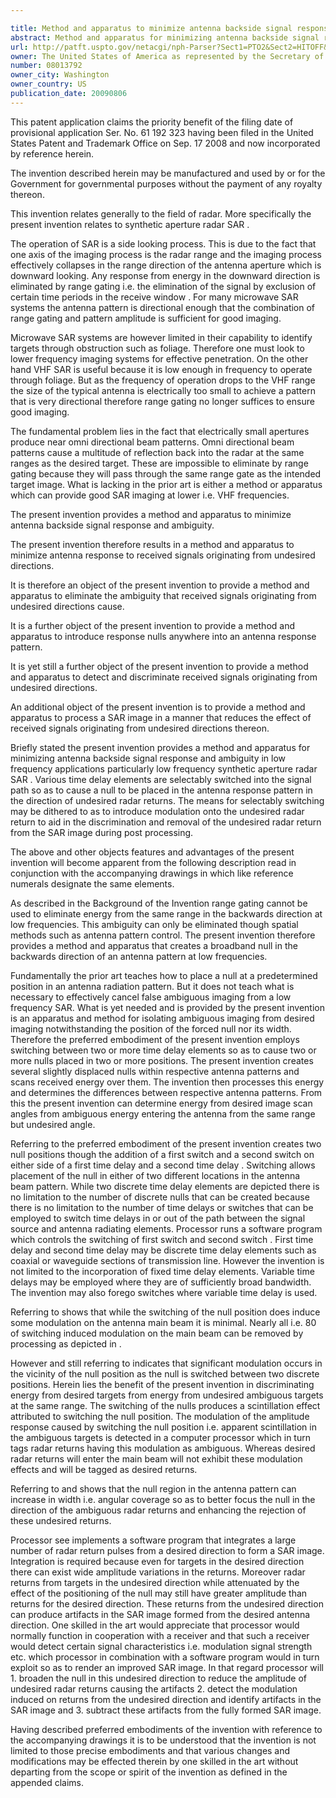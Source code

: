 ```yaml
---

title: Method and apparatus to minimize antenna backside signal response and ambiguity
abstract: Method and apparatus for minimizing antenna backside signal response and ambiguity in low frequency applications, particularly low frequency synthetic aperture radar (SAR). Various time delay elements are selectably switched into the signal path so as to cause a null to be placed in the antenna response pattern in the direction of undesired radar returns. The means for selectably switching may be dithered so as to introduce modulation onto the undesired radar return to aid in the discrimination and removal of the undesired radar return from the SAR image during post processing.
url: http://patft.uspto.gov/netacgi/nph-Parser?Sect1=PTO2&Sect2=HITOFF&p=1&u=%2Fnetahtml%2FPTO%2Fsearch-adv.htm&r=1&f=G&l=50&d=PALL&S1=08013792&OS=08013792&RS=08013792
owner: The United States of America as represented by the Secretary of the Air Force
number: 08013792
owner_city: Washington
owner_country: US
publication_date: 20090806
---
```

This patent application claims the priority benefit of the filing date of provisional application Ser. No. 61 192 323 having been filed in the United States Patent and Trademark Office on Sep. 17 2008 and now incorporated by reference herein.

The invention described herein may be manufactured and used by or for the Government for governmental purposes without the payment of any royalty thereon.

This invention relates generally to the field of radar. More specifically the present invention relates to synthetic aperture radar SAR .

The operation of SAR is a side looking process. This is due to the fact that one axis of the imaging process is the radar range and the imaging process effectively collapses in the range direction of the antenna aperture which is downward looking. Any response from energy in the downward direction is eliminated by range gating i.e. the elimination of the signal by exclusion of certain time periods in the receive window . For many microwave SAR systems the antenna pattern is directional enough that the combination of range gating and pattern amplitude is sufficient for good imaging.

Microwave SAR systems are however limited in their capability to identify targets through obstruction such as foliage. Therefore one must look to lower frequency imaging systems for effective penetration. On the other hand VHF SAR is useful because it is low enough in frequency to operate through foliage. But as the frequency of operation drops to the VHF range the size of the typical antenna is electrically too small to achieve a pattern that is very directional therefore range gating no longer suffices to ensure good imaging.

The fundamental problem lies in the fact that electrically small apertures produce near omni directional beam patterns. Omni directional beam patterns cause a multitude of reflection back into the radar at the same ranges as the desired target. These are impossible to eliminate by range gating because they will pass through the same range gate as the intended target image. What is lacking in the prior art is either a method or apparatus which can provide good SAR imaging at lower i.e. VHF frequencies.

The present invention provides a method and apparatus to minimize antenna backside signal response and ambiguity.

The present invention therefore results in a method and apparatus to minimize antenna response to received signals originating from undesired directions.

It is therefore an object of the present invention to provide a method and apparatus to eliminate the ambiguity that received signals originating from undesired directions cause.

It is a further object of the present invention to provide a method and apparatus to introduce response nulls anywhere into an antenna response pattern.

It is yet still a further object of the present invention to provide a method and apparatus to detect and discriminate received signals originating from undesired directions.

An additional object of the present invention is to provide a method and apparatus to process a SAR image in a manner that reduces the effect of received signals originating from undesired directions thereon.

Briefly stated the present invention provides a method and apparatus for minimizing antenna backside signal response and ambiguity in low frequency applications particularly low frequency synthetic aperture radar SAR . Various time delay elements are selectably switched into the signal path so as to cause a null to be placed in the antenna response pattern in the direction of undesired radar returns. The means for selectably switching may be dithered to as to introduce modulation onto the undesired radar return to aid in the discrimination and removal of the undesired radar return from the SAR image during post processing.

The above and other objects features and advantages of the present invention will become apparent from the following description read in conjunction with the accompanying drawings in which like reference numerals designate the same elements.

As described in the Background of the Invention range gating cannot be used to eliminate energy from the same range in the backwards direction at low frequencies. This ambiguity can only be eliminated though spatial methods such as antenna pattern control. The present invention therefore provides a method and apparatus that creates a broadband null in the backwards direction of an antenna pattern at low frequencies.

Fundamentally the prior art teaches how to place a null at a predetermined position in an antenna radiation pattern. But it does not teach what is necessary to effectively cancel false ambiguous imaging from a low frequency SAR. What is yet needed and is provided by the present invention is an apparatus and method for isolating ambiguous imaging from desired imaging notwithstanding the position of the forced null nor its width. Therefore the preferred embodiment of the present invention employs switching between two or more time delay elements so as to cause two or more nulls placed in two or more positions. The present invention creates several slightly displaced nulls within respective antenna patterns and scans received energy over them. The invention then processes this energy and determines the differences between respective antenna patterns. From this the present invention can determine energy from desired image scan angles from ambiguous energy entering the antenna from the same range but undesired angle.

Referring to the preferred embodiment of the present invention creates two null positions though the addition of a first switch and a second switch on either side of a first time delay and a second time delay . Switching allows placement of the null in either of two different locations in the antenna beam pattern. While two discrete time delay elements are depicted there is no limitation to the number of discrete nulls that can be created because there is no limitation to the number of time delays or switches that can be employed to switch time delays in or out of the path between the signal source and antenna radiating elements. Processor runs a software program which controls the switching of first switch and second switch . First time delay and second time delay may be discrete time delay elements such as coaxial or waveguide sections of transmission line. However the invention is not limited to the incorporation of fixed time delay elements. Variable time delays may be employed where they are of sufficiently broad bandwidth. The invention may also forego switches where variable time delay is used.

Referring to shows that while the switching of the null position does induce some modulation on the antenna main beam it is minimal. Nearly all i.e. 80 of switching induced modulation on the main beam can be removed by processing as depicted in .

However and still referring to indicates that significant modulation occurs in the vicinity of the null position as the null is switched between two discrete positions. Herein lies the benefit of the present invention in discriminating energy from desired targets from energy from undesired ambiguous targets at the same range. The switching of the nulls produces a scintillation effect attributed to switching the null position. The modulation of the amplitude response caused by switching the null position i.e. apparent scintillation in the ambiguous targets is detected in a computer processor which in turn tags radar returns having this modulation as ambiguous. Whereas desired radar returns will enter the main beam will not exhibit these modulation effects and will be tagged as desired returns.

Referring to and shows that the null region in the antenna pattern can increase in width i.e. angular coverage so as to better focus the null in the direction of the ambiguous radar returns and enhancing the rejection of these undesired returns.

Processor see implements a software program that integrates a large number of radar return pulses from a desired direction to form a SAR image. Integration is required because even for targets in the desired direction there can exist wide amplitude variations in the returns. Moreover radar returns from targets in the undesired direction while attenuated by the effect of the positioning of the null may still have greater amplitude than returns for the desired direction. These returns from the undesired direction can produce artifacts in the SAR image formed from the desired antenna direction. One skilled in the art would appreciate that processor would normally function in cooperation with a receiver and that such a receiver would detect certain signal characteristics i.e. modulation signal strength etc. which processor in combination with a software program would in turn exploit so as to render an improved SAR image. In that regard processor will 1. broaden the null in this undesired direction to reduce the amplitude of undesired radar returns causing the artifacts 2. detect the modulation induced on returns from the undesired direction and identify artifacts in the SAR image and 3. subtract these artifacts from the fully formed SAR image.

Having described preferred embodiments of the invention with reference to the accompanying drawings it is to be understood that the invention is not limited to those precise embodiments and that various changes and modifications may be effected therein by one skilled in the art without departing from the scope or spirit of the invention as defined in the appended claims.

